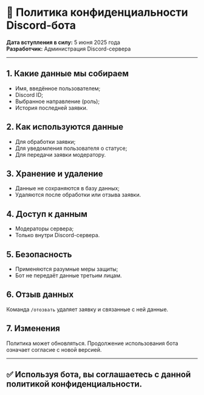 # 📄 Политика конфиденциальности Discord-бота

**Дата вступления в силу:** 5 июня 2025 года  
**Разработчик:** Администрация Discord-сервера

---

## 1. Какие данные мы собираем

- Имя, введённое пользователем;
- Discord ID;
- Выбранное направление (роль);
- История последней заявки.

## 2. Как используются данные

- Для обработки заявки;
- Для уведомления пользователя о статусе;
- Для передачи заявки модератору.

## 3. Хранение и удаление

- Данные не сохраняются в базу данных;
- Удаляются после обработки или отзыва заявки.

## 4. Доступ к данным

- Модераторы сервера;
- Только внутри Discord-сервера.

## 5. Безопасность

- Применяются разумные меры защиты;
- Бот не передаёт данные третьим лицам.

## 6. Отзыв данных

Команда `/отозвать` удаляет заявку и связанные с ней данные.

## 7. Изменения

Политика может обновляться. Продолжение использования бота означает согласие с новой версией.

---

## ✅ Используя бота, вы соглашаетесь с данной политикой конфиденциальности.